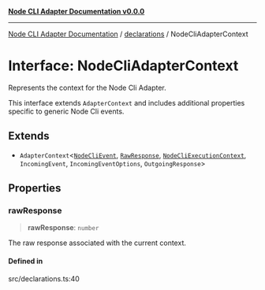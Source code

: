 [**Node CLI Adapter Documentation v0.0.0**](../../README.md)

***

[Node CLI Adapter Documentation](../../modules.md) / [declarations](../README.md) / NodeCliAdapterContext

# Interface: NodeCliAdapterContext

Represents the context for the Node Cli Adapter.

This interface extends `AdapterContext` and includes additional properties
specific to generic Node Cli events.

## Extends

- `AdapterContext`\<[`NodeCliEvent`](NodeCliEvent.md), [`RawResponse`](../type-aliases/RawResponse.md), [`NodeCliExecutionContext`](../type-aliases/NodeCliExecutionContext.md), `IncomingEvent`, `IncomingEventOptions`, `OutgoingResponse`\>

## Properties

### rawResponse

> **rawResponse**: `number`

The raw response associated with the current context.

#### Defined in

src/declarations.ts:40
